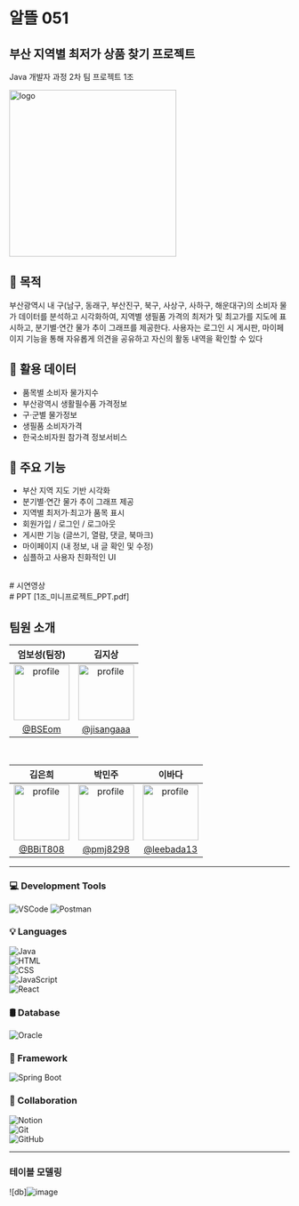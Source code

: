 # 알뜰 051

## 부산 지역별 최저가 상품 찾기 프로젝트
Java 개발자 과정 2차 팀 프로젝트 1조

<img src="https://github.com/user-attachments/assets/fa611881-fa26-494f-bc75-e9bd0fc44cca" alt="logo" width="300" height="300" />

## 📌 목적
부산광역시 내 구(남구, 동래구, 부산진구, 북구, 사상구, 사하구, 해운대구)의 소비자 물가 데이터를 분석하고 시각화하여, 지역별 생필품 가격의 최저가 및 최고가를 지도에 표시하고, 분기별·연간 물가 추이 그래프를 제공한다.
 사용자는 로그인 시 게시판, 마이페이지 기능을 통해 자유롭게 의견을 공유하고 자신의 활동 내역을 확인할 수 있다

## 📌 활용 데이터
- 품목별 소비자 물가지수
- 부산광역시 생활필수품 가격정보
- 구·군별 물가정보
- 생필품 소비자가격
- 한국소비자원 참가격 정보서비스

## 📌 주요 기능
- 부산 지역 지도 기반 시각화
- 분기별·연간 물가 추이 그래프 제공
- 지역별 최저가·최고가 품목 표시
- 회원가입 / 로그인 / 로그아웃
- 게시판 기능 (글쓰기, 열람, 댓글, 북마크)
- 마이페이지 (내 정보, 내 글 확인 및 수정)
- 심플하고 사용자 친화적인 UI
</br>
# 시연영상
</br>
# PPT
[1조_미니프로젝트_PPT.pdf]
</br>

 ## 팀원 소개


|                                                 엄보성(팀장)                                                  |                                                 김지상                                                  |
| :-----------------------------------------------------------------------------------------------------: | :-----------------------------------------------------------------------------------------------------: | 
| <img src="https://avatars.githubusercontent.com/u/80149854?v=4" alt="profile" width="100" height="100"> | [<img src="https://avatars.githubusercontent.com/u/197720314?v=4" alt="profile" width="100" height="100">](https://avatars.githubusercontent.com/u/122331826?v=4) | 
|                                   [@BSEom](https://github.com/BSEom)                                   |                                 [@jisangaaa](https://github.com/jisangaaa)                                 |

<br>



|                                                 김은희                                                  |                                                 박민주                                                  |                                                 이바다                                                  |
| :-----------------------------------------------------------------------------------------------------: | :-----------------------------------------------------------------------------------------------------: |  :-----------------------------------------------------------------------------------------------------: |
| <img src="https://avatars.githubusercontent.com/u/197720362?v=4" alt="profile" width="100" height="100"> | <img src="https://avatars.githubusercontent.com/u/164135340?v=4" alt="profile" width="100" height="100"> |  <img src="https://avatars.githubusercontent.com/u/195835617?v=4" alt="profile" width="100" height="100"> |
|                                   [@BBiT808](https://github.com/BBiT808)                            |                                 [@pmj8298](https://github.com/pmj8298)                                      |                                   [@leebada13](https://github.com/leebada13)                            |


<hr>

### 💻 Development Tools  
![VSCode](https://img.shields.io/badge/VS%20Code-007ACC?style=for-the-badge&logo=visualstudiocode&logoColor=white)
![Postman](https://img.shields.io/badge/Postman-FF6C37?style=for-the-badge&logo=postman&logoColor=white)
<br>
### 💡 Languages  
![Java](https://img.shields.io/badge/Java-ED8B00?style=for-the-badge&logo=java&logoColor=white)  
![HTML](https://img.shields.io/badge/HTML5-E34F26?style=for-the-badge&logo=html5&logoColor=white)  
![CSS](https://img.shields.io/badge/CSS3-1572B6?style=for-the-badge&logo=css3&logoColor=white)  
![JavaScript](https://img.shields.io/badge/JavaScript-F7DF1E?style=for-the-badge&logo=javascript&logoColor=black)  
![React](https://img.shields.io/badge/React-20232A?style=for-the-badge&logo=react&logoColor=61DAFB)
<br>
### 🛢️ Database  
![Oracle](https://img.shields.io/badge/Oracle-F80000?style=for-the-badge&logo=oracle&logoColor=white)
<br>
### 🧩 Framework  
![Spring Boot](https://img.shields.io/badge/Spring%20Boot-6DB33F?style=for-the-badge&logo=springboot&logoColor=white)
<br>
### 🤝 Collaboration  
![Notion](https://img.shields.io/badge/Notion-000000?style=for-the-badge&logo=notion&logoColor=white)  
![Git](https://img.shields.io/badge/Git-F05032?style=for-the-badge&logo=git&logoColor=white)  
![GitHub](https://img.shields.io/badge/GitHub-181717?style=for-the-badge&logo=github&logoColor=white)
<br>
<hr>

### 테이블 모델링
![db]![image](https://github.com/user-attachments/assets/272f0e15-5b81-4136-8f8e-c1fa0e90be05)



